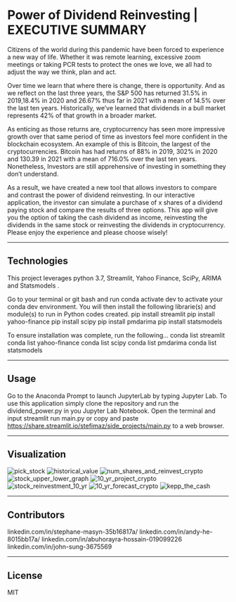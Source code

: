 # Power of Dividend Reinvesting | EXECUTIVE SUMMARY

Citizens of the world during this pandemic have been forced to experience a new way of life. Whether it was remote learning, excessive zoom meetings or taking PCR tests to protect the ones we love, we all had to adjust the way we think, plan and act. 

Over time we learn that where there is change, there is opportunity. And as we reflect on the last three years, the S&P 500 has returned 31.5% in 2019,18.4% in 2020 and 26.67% thus far in 2021 with a mean of 14.5% over the last ten years. Historically, we’ve learned that dividends in a bull market represents 42% of that growth in a broader market. 

As enticing as those returns are, cryptocurrency has seen more impressive growth over that same period of time as investors feel more confident in the blockchain ecosystem. An example of this is Bitcoin, the largest of the cryptocurrencies. Bitcoin has had returns of 88% in 2019, 302% in 2020 and 130.39 in 2021 with a mean of 716.0% over the last ten years. Nonetheless, Investors are still apprehensive of investing in something they don’t understand.

As a result, we have created a new tool that allows investors to compare and contrast the power of dividend reinvesting. In our interactive application, the investor can simulate a purchase of x shares of a dividend paying stock and compare the results of three options. This app will give you the option of taking the cash dividend as income, reinvesting the dividends in the same stock or reinvesting the dividends in cryptocurrency. Please enjoy the experience and please choose wisely! 

---

## Technologies

This project leverages python 3.7, Streamlit, Yahoo Finance, SciPy, ARIMA and Statsmodels .

Go to your terminal or git bash and run conda activate dev to activate your conda dev environment. 
You will then install the following librarie(s) and module(s) to run in Python codes created.
    pip install streamlit
    pip install yahoo-finance
    pip install scipy
    pip install pmdarima
    pip install statsmodels

To ensure installation was complete, run the following...
    conda list streamlit
    conda list yahoo-finance
    conda list scipy
    conda list pmdarima
    conda list statsmodels
    
---

## Usage

Go to the Anaconda Prompt to launch JupyterLab by typing Jupyter Lab. To use this application simply clone the repository and run the dividend_power.py in you Jupyter Lab Notebook. Open the terminal and input streamlit run main.py or copy and paste https://share.streamlit.io/stefimaz/side_projects/main.py to a web browser.

---


## Visualization

![pick_stock](project_images/pick_stock.PNG)
![historical_value](project_images/historical_value.PNG)
![num_shares_and_reinvest_crypto](project_images/num_shares_and_reinvest_crypto.PNG)
![stock_upper_lower_graph](project_images/stock_upper_lower_graph.PNG)
![10_yr_project_crypto](project_images/10_yr_project_crypto.PNG)
![stock_reinvestment_10_yr](project_images/stock_reinvestment_10_yr.PNG)
![10_yr_forecast_crypto](project_images/10_yr_forecast_crypto.PNG)
![kepp_the_cash](project_images/keep_the_cash.PNG)

---

## Contributors

linkedin.com/in/stephane-masyn-35b16817a/
linkedin.com/in/andy-he-8015bb17a/
linkedin.com/in/abuhorayra-hossain-019099226
linkedin.com/in/john-sung-3675569

---

## License

MIT